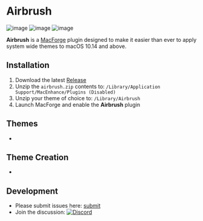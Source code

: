 # Airbrush

![image]({https://img.shields.io/badge/Xcode-007ACC?style=for-the-badge&logo=Xcode&logoColor=white})
![image]({(https://img.shields.io/badge/mac%20os-000000?style=for-the-badge&logo=apple&logoColor=white)})
![image]({(https://img.shields.io/badge/apple%20silicon-333333?style=for-the-badge&logo=apple&logoColor=white)})

**Airbrush** is a [MacForge](https://github.com/Marxon13/iOS-Asset-Extractor/blob/master/CARExtractor/CARExtractor/CARExporter.m) plugin designed to make it easier than ever to apply system wide themes to macOS 10.14 and above.

## Installation

1. Download the latest [Release](https://github.com/i-pwl/airbrush/releases)
2. Unzip the `airbrush.zip` contents to: `/Library/Application Support/MacEnhance/Plugins (Disabled)`
3. Unzip your theme of choice to: `/Library/Airbrush`
4. Launch MacForge and enable the **Airbrush** plugin

## Themes

- 

## Theme Creation

- 

## Development

- Please submit issues here: [submit](https://github.com/i-pwl/airbrush/issues/new)
- Join the discussion: [![Discord]({https://img.shields.io/badge/Discord-5865F2?style=for-the-badge&logo=discord&logoColor=white})](https://discord.gg/tgGWqvep)